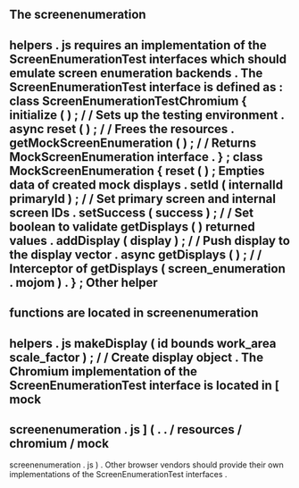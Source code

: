 The
screenenumeration
-
helpers
.
js
requires
an
implementation
of
the
ScreenEnumerationTest
interfaces
which
should
emulate
screen
enumeration
backends
.
The
ScreenEnumerationTest
interface
is
defined
as
:
class
ScreenEnumerationTestChromium
{
initialize
(
)
;
/
/
Sets
up
the
testing
environment
.
async
reset
(
)
;
/
/
Frees
the
resources
.
getMockScreenEnumeration
(
)
;
/
/
Returns
MockScreenEnumeration
interface
.
}
;
class
MockScreenEnumeration
{
reset
(
)
;
Empties
data
of
created
mock
displays
.
setId
(
internalId
primaryId
)
;
/
/
Set
primary
screen
and
internal
screen
IDs
.
setSuccess
(
success
)
;
/
/
Set
boolean
to
validate
getDisplays
(
)
returned
values
.
addDisplay
(
display
)
;
/
/
Push
display
to
the
display
vector
.
async
getDisplays
(
)
;
/
/
Interceptor
of
getDisplays
(
screen_enumeration
.
mojom
)
.
}
;
Other
helper
-
functions
are
located
in
screenenumeration
-
helpers
.
js
makeDisplay
(
id
bounds
work_area
scale_factor
)
;
/
/
Create
display
object
.
The
Chromium
implementation
of
the
ScreenEnumerationTest
interface
is
located
in
[
mock
-
screenenumeration
.
js
]
(
.
.
/
resources
/
chromium
/
mock
-
screenenumeration
.
js
)
.
Other
browser
vendors
should
provide
their
own
implementations
of
the
ScreenEnumerationTest
interfaces
.
